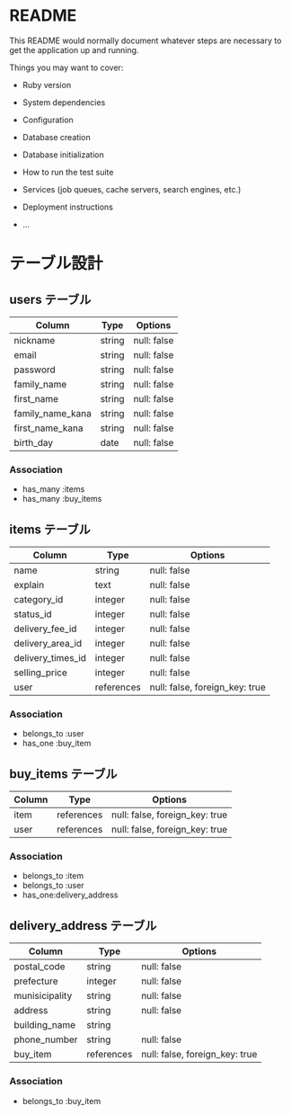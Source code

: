 # README

This README would normally document whatever steps are necessary to get the
application up and running.

Things you may want to cover:

* Ruby version

* System dependencies

* Configuration

* Database creation

* Database initialization

* How to run the test suite

* Services (job queues, cache servers, search engines, etc.)

* Deployment instructions

* ...


# テーブル設計

## users テーブル

| Column          | Type     | Options     |
| --------------- | ------   | ----------- |
| nickname        | string   | null: false |
| email           | string   | null: false |
| password        | string   | null: false |
| family_name     | string   | null: false |
| first_name      | string   | null: false |
| family_name_kana| string   | null: false |
| first_name_kana | string   | null: false |
| birth_day       | date     | null: false |

### Association

- has_many :items
- has_many :buy_items

## items テーブル

| Column           | Type       | Options                            |
| --------------   | ---------- | ---------------------------------- |
| name             | string     | null: false                        |
| explain          | text       | null: false                        |
| category_id      | integer    | null: false                        |
| status_id        | integer    | null: false                        |
| delivery_fee_id  | integer    | null: false                        |
| delivery_area_id | integer    | null: false                        |
| delivery_times_id| integer    | null: false                        |
| selling_price    | integer    | null: false                        |
| user             | references | null: false, foreign_key: true     |


### Association

- belongs_to :user
- has_one :buy_item

## buy_items テーブル

| Column          | Type       | Options                        |
| --------------- | ---------- | ------------------------------ |
| item            | references | null: false, foreign_key: true |
| user            | references | null: false, foreign_key: true |

### Association

- belongs_to :item
- belongs_to :user
- has_one:delivery_address

## delivery_address テーブル

| Column               | Type       | Options                        |
| -------------------- | ---------- |------------------------------- |
| postal_code          | string     | null: false                    |
| prefecture           | integer    | null: false                    |
| munisicipality       | string     | null: false                    |
| address              | string     | null: false                    |
| building_name        | string     |                                |
| phone_number         | string     | null: false                    |
| buy_item             | references | null: false, foreign_key: true |


### Association

- belongs_to :buy_item



